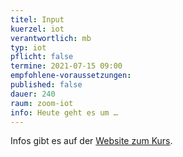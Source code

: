 ```yaml
---
titel: Input
kuerzel: iot
verantwortlich: mb
typ: iot
pflicht: false
termine: 2021-07-15 09:00
empfohlene-voraussetzungen: 
published: false
dauer: 240
raum: zoom-iot
info: Heute geht es um …
---
```


Infos gibt es auf der [Website zum Kurs](https://moxd.io/iot2020).